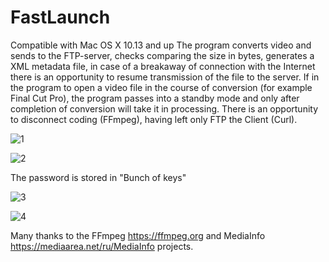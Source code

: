 # FastLaunch

Compatible with Mac OS X 10.13 and up
The program converts video and sends to the FTP-server, checks comparing the size in bytes, generates a XML metadata file, in case of a breakaway of connection with the Internet there is an opportunity to resume transmission of the file to the server.
If in the program to open a video file in the course of conversion (for example Final Cut Pro), the program passes into a standby mode and only after completion of conversion will take it in processing.
There is an opportunity to disconnect coding (FFmpeg), having left only FTP the Client (Curl).

![1](https://github.com/Sergey-Galan/FastLaunch/assets/30828202/43c0cdb9-817f-49c5-8c57-529845319d88)

![2](https://github.com/Sergey-Galan/FastLaunch/assets/30828202/5be0d5ee-7de4-4c3a-8ea6-26b38c4f78e7)

The password is stored in "Bunch of keys"

![3](https://github.com/Sergey-Galan/FastLaunch/assets/30828202/5ca670ef-bea3-48fe-beaf-9fee5431de66)

![4](https://github.com/Sergey-Galan/FastLaunch/assets/30828202/1ac6239b-f7d9-4678-a5c7-364c07d1edc5)


Many thanks to the FFmpeg https://ffmpeg.org and MediaInfo https://mediaarea.net/ru/MediaInfo projects.
